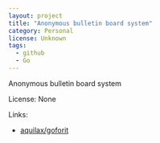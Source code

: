 ```yaml
---
layout: project
title: "Anonymous bulletin board system"
category: Personal
license: Unknown
tags:
  - github
  - Go
---
```


Anonymous bulletin board system

License: None

Links:

* [aquilax/goforit](https://github.com/aquilax/goforit)
